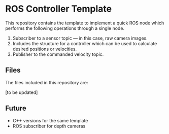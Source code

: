 # ROS Controller Template

This repository contains the template to implement a quick ROS node which performs the following operations through a single node.

1. Subscriber to a sensor topic — in this case, raw camera images.
2. Includes the structure for a controller which can be used to calculate desired positions or velocities.
3. Publisher to the commanded velocity topic.

## Files

The files included in this repository are:

[to be updated]

## Future

* C++ versions for the same template
* ROS subscriber for depth cameras

